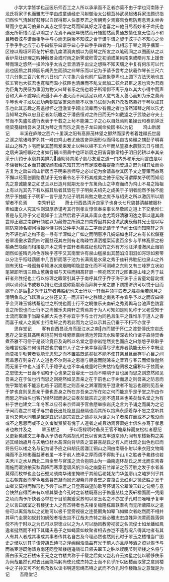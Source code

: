 <!-- { "loadSidebar": true } -->
　　小学大学皆学也巫医乐师百工之人所以承承而不乏者亦莫不由于学也河南陈子龙氏将家子也而雅志于学由成童诵经史习射御治太公穰苴孙武吴起诸兵家法颇识指归然性气清越好鼓琴以自娱得郡人伯景罗君之传朝焉夕焉寝焉食焉防焉息焉未尝舎琴而少怠其习伯景以其志之坚学之笃而知其好之深也喜之曰他日尽吾妙者子龙氏也遂无所靳惜而悉以喻之子龙焉不再厯年恍然而开悟豁然而贯通放情任意无往而不和且畅者弦与谱而相孚手与心而无戾殆不知弦之合于谱乎谱之契于弦乎亦不知心之命于手乎手之应于心乎曰弦乎曰谱乎曰心乎曰手乎四者为一几相忘于琴之间乎搆室一区缭以周垣环莳花竹轩楹几席清浻爽朗以为居琴之所友之以笔砚间之以图画从之以香炉茶灶综理之暇神融景会或时雨之新霁或积雪之初消或薰风南来或皓月东上援吾琴而理之悠然一操泠泠乎太古之音洒洒乎出尘之想殊不知天壤之中复有何乐可以代此也因质之其师园乐胡先生而顔之曰琴乐而以记为予请予尝考之伏羲作琴长三尺六寸六分象三百六旬有六日也广六寸象六合也前广后狭象尊卑也上圆下方法天地也五弦五官也大弦君也寛和而温小弦臣也清亷而不乱文武加二弦合君臣之恩也宫为君商为臣角为民征为事羽为物又曰琴者乐之统也君子所常御不离于身以其大小得中而声音和大声不諠哗而流漫小声不湮灭而不闻适足以和人意气发人善心而知为乐之莫尚乎琴也今子龙以武功两朝显宦累荣而能不以驰马试剑为务乃孜孜然慕好于琴以成其乐也此其志趣之髙逺襟怀之澄澈宜乎超出流辈而少有俪之者也虽然知琴之所以乐尤当知琴之所以忠且正者如阮瞻之于潘岳恒对之终日而无忤如戴逵之于武陵必守夫士节而不失盛名遗行表表于千载之上茍不能兼二子之心以自处焉则虽操云和奏凯钟泛绕梁戞緑绮吾未见其为琴之贵而乐之真也子龙曰闻命矣因书以为记
　　鸡山新居记
　　丰溪在庐陵之西六十里溪之阳有髙原茂林望之鬰然而深秀者着姓顔氏世居之溪之隂诸峰罗列其一峰曰鸡山者尤耸拔竒异因形似而得名自古矣顔之甥彭子明喜兹山之胜乃卜宅而依其麓焉爰来爰止以种以植不五六年而丛篁嘉木蔽翳云日与顔氏之居夹溪相瞩过之者如行辋川图畵中也环新居之田皆膏腴常稔子明日躬耕以奉其亲采于山钓于水裒其美鲜为瀡助待其弟子凯尽友爱之道一门内外和乐无间言由是以孝悌著称江乡而其姻兄顔君绍先知其志行有足取者每提撕而奬进之既为相其址而协吉复为之扁曰鸡山新居当子明来京师导之必以记为余请盖欲其因予文之警策而益笃不懈以经营创置贻嘉谋于无穷垂令名于不朽其成美之徳于绍先可谓厚矣子明而知绍先之意诚能亲之如芝兰以日造月就期无沗于东篱角山之华裔而终为鸡山不易之始祖上有以光其先下有以振其后者其皆在于子明矣夫绍先之成美于子明者能然予独不能然乎予独能于子明靳一言乎是为记子明其尚勉之敬之庶予与绍先之所以激厉所以期望者不负焉
　　南秀轩记
　　萧士行西昌清沂良家子也身长七尺貌甚清越被服朴素如庸众人究其性则温厚恭谨考其行则孝友惇信奉亲事长尽敬顺之道上下交承惟仁善是与见称于父老爰知于士流然后君子识其非庸众也尤笃好清雅闲逸之事以适其趣尝即正寝之南辟轩领胜以为藏修之所顔之曰南秀因其实也洪武庚辰偕其兄士信以写照防京师名卿间得翰林侍书呉公仲平为篆古二字而记请于予予闻士信而知南轩之秀为不诬也轩之构不逾一寻有半深如之广如之而明窻净几娟娟如也轩之右有长松偃蹇苍翠凌傲氷霜贯四时而益茂其左则有老梅疎竹潇洒檀栾延袤百余步与平林髙原之枌榆桑苎隐隐而相接是卉木之秀于兹轩者弗胜纪也松竹之外有方池汪洋澄澈风止烟销朗然如鉴晴光冷色浮映乎苍宇又其南里许有泉山槛泉出其麓淊淊汨汨如泻琼如萦带以分注乎稻畦蔬圃中几百折而落于池为长满焉是水泉之秀于兹轩弗胜纪也泉山之外则有天柱一峰孤耸卓絶瀑水岚烟晦明隐显变化而不可测峰之东则又有三峰罗立状如笔架即所谓三顾山葱蒨竒崛与天柱而相髙轩扉一啓宛然天开之图畵是山峰之秀于兹轩者弗胜纪也士行以综理之暇常引其子于南呼其侄于乔于海于渊于丘皆童幼髫龀或训以诵诗读书或教以揖让进退或称觞献寿而拜舞于亲之膝下蹡蹡济济可以悦于目而娯于心是后之秀于兹轩者弗胜纪也夫士行以一轩而并领乎四者之胜矣余若风月之清明鱼鸟之飞跃賔友之往还又无一而非轩中之胜顔之南秀不亦宜乎予以之而叹曰嗟乎金贝珠玉锦绣綦组世之所悦也而士行不之睨惟乐夫南轩之秀焉舆马台池声色防宴世之所悦也而士行不之尚惟乐夫南轩之秀焉其于为人可知如是则见称于父老受知于士流而取重于当路名卿大夫也不亦宜乎予与士行为同邑且生平之性惟乐于道人之善而喜于成人之美知士行南轩之秀若此而为之记以示其云仍垂于不朽不亦宜乎
　　思存堂记
　　客有自西昌泛舟而至江水之南舟而憇于怀仁之渡登傅氏宗岩氏思存之堂喜其髙明爽垲前列竒峰旁匝嘉树清池芳园流水映带深衣纶巾诸子森侍焚香煮茶雅不可俗于是谈论竟日及询所以名堂之意宗岩怆然变色而应之曰悠悠乎耿耿乎殆难言也客曰何谓其然也宗岩曰人子之于亲幸存而得尽乎志养者孰能无乐不幸既没而莫报乎劬劳者孰能无思思之而不置虽既逺矣犹不能不使其亲旦旦而存乎心目之间焉盖思存则亲存人之道也不尔则亲之恩徳与朝露而随晞亲之音容与春云而倐散邈然而无罣于中也人道不几于熄乎走也不幸甫成童时已失怙恃抱罔极之痛积年于兹而亲之恩徳无一日而不昭昭于心也亲之音容无一日而不睊睊于目也居而思之则悠然如见吾亲之在于位也行而思之则宛然如见吾亲之在于前也止于树而思之则吾亲之防息而悦乎繁隂者不能忘也临于沼而思之则吾亲之澣濯而悦乎澄澈者不能忘也寝则见吾亲于梦也食则见吾亲于羮也吾身之所在亦吾亲之所在如之何而能忘乎是予堂之所由作而思之所由名也客乃惕然起而谢之曰孝矣哉宗岩之能不遗其亲也美矣哉名堂之为有补于世也建文二年冬客以应召来京师谒予官舎厯举宗岩氏之言为予诵之而属为之记予闻而嘉之曰嗟乎与宗岩氏出处隐显固悬隔也而其所以抱痛永感着存不忘之念听其言也又何大同若是哉是宜记以副宗岩氏之请亦以为世之为子者亲在而或不之敬没而或不之思思而或不之久蚩蚩贸贸有愧于人道者之戒且劝焉客萧姓士信名亦笃于孝思者也故并及之
　　翠玉楼记
　　予以窃禄明时备员王官不瞻桑梓而友松桂者厯纪乂更新矣建文三年春从予防者内弟胡孔时氏以省亲古丰道京师乃闻有东楼新构之美述其经始歳月与夫地位材木髙深向背华质之宜甚喜胡氏之有人而壮观之出色也已而将告归以楼之名与记为请予应之曰胡氏居灉江铜山之间由南唐仆射以来衣冠文物绳绳而不乏彬彬而益著者虽一本于前人徳泽之厚而谓不得助于山川之胜者予弗韪也若夫禾川之水从西北二百余里与官溪之流合抱铜山为一曲南迤环胡氏之居北而东焉春雨施而暖浪拍天秋霜降而寒潭澄碧风帆沙乌之幽夐石兰岸芷之芬芳胜之发于水者盖莫得而枚举也金台石壁龙须南华诸峯掩映乎其前后老姥龙门华盖廖山之岫罗列乎其左右朝霏敛而霁色堆蓝暮景凝而岚光凝紫丹崖青壁之杳蔼白云红树之微茫胜之发于山者又莫得而殚形也予尝于端居之日登髙四望防歌写怀诵苏公翠浪玉虹之句境与意合快然自得而未有以领其槩也今孔时之新楼既髙出于脩篁丛桂之表轩楹面面一凭阑之顷而向予所快者必举在于目前矣爰采苏句以翠玉名之不亦宜乎孔时曰唯唯予复申之以言曰居室之有楼犹士人之有杰特者也夫楼复檐隆栋超轶羣构而无所蔽障以之逺俗可以离氛埃以之览胜可以极千里旁视彼之连甍鬭角如翚飞如鳞次者屹然而不相并其荜门圭窦如蚁封如蜗殻者相去岂不辽哉夫杰特之器必雅志宏度殊异流辈而磊落倜傥不拘于时以之为已可以崇徳业以之为人可以励风教旁视彼之名流俊士如龙蟠如鳯逸者挺然而不相下其庸夫愚子之如蝇营如蚊聚者相去亦岂不逺哉况凡得其地者有其人有其人者成其事成其事者传其名自古及今理必然也然则孔时于翠玉之楼惟当广图史之储以训其子侄俾胡氏诗书之泽绵绵浩浩益有光于前人亦且厚琴酒之资以俟予与而翁宦游既倦请身南还同登斯楼逍遥徜徉日领夫翠玉之胜以娱晚节则斯楼之名将与唐白乐天之石楼宋王元之之竹楼共称于千载之后矣又岂若齐云摘星之徒以骄侈佚乐为尚哉虽然孔时去此而能笃躬尚徳允成杰特之士而不负乎所以因楼而取譬之意则楼中之子孙又可不勉焉孜孜以读书明道思绳杰特之武而不负孔时作楼贻后之意哉是为记
　　吾隐堂记
